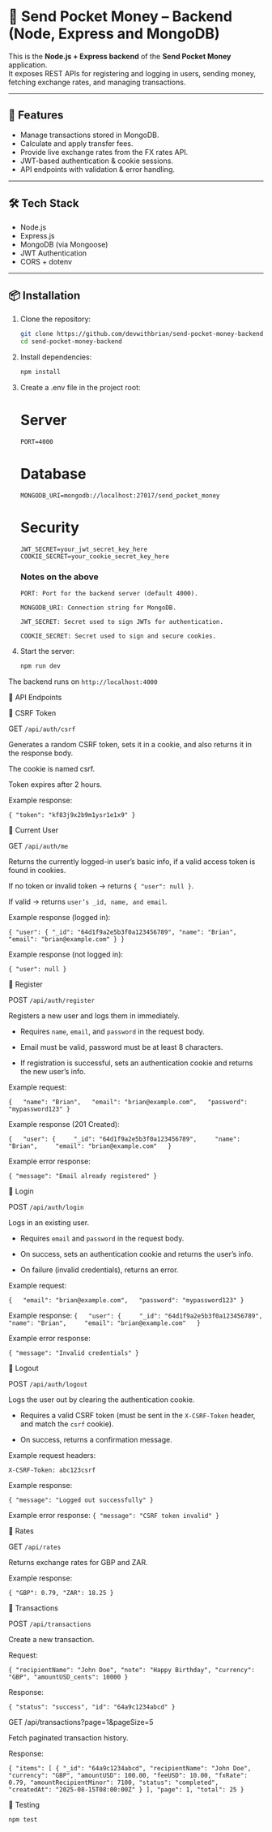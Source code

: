 # 💸 Send Pocket Money – Backend (Node, Express and MongoDB)

This is the **Node.js + Express backend** of the **Send Pocket Money** application.  
It exposes REST APIs for registering and logging in users, sending money, fetching exchange rates, and managing transactions.

---

## 🚀 Features
- Manage transactions stored in MongoDB.
- Calculate and apply transfer fees.
- Provide live exchange rates from the FX rates API.
- JWT-based authentication & cookie sessions.
- API endpoints with validation & error handling.

---

## 🛠️ Tech Stack
- Node.js
- Express.js
- MongoDB (via Mongoose)
- JWT Authentication
- CORS + dotenv

---

## 📦 Installation

1. Clone the repository:
   ```bash
   git clone https://github.com/devwithbrian/send-pocket-money-backend.git
   cd send-pocket-money-backend
2. Install dependencies:
   ```bash
   npm install
3. Create a .env file in the project root:
   # Server
   `PORT=4000`
   
   # Database
    `MONGODB_URI=mongodb://localhost:27017/send_pocket_money`
    
   # Security
   `JWT_SECRET=your_jwt_secret_key_here
   COOKIE_SECRET=your_cookie_secret_key_here`

   ### Notes on the above
   `PORT: Port for the backend server (default 4000).`

   `MONGODB_URI: Connection string for MongoDB.`

   `JWT_SECRET: Secret used to sign JWTs for authentication.`

   `COOKIE_SECRET: Secret used to sign and secure cookies.`
4. Start the server:
   ```bash
   npm run dev 

The backend runs on `http://localhost:4000`

📂 API Endpoints

🔹 CSRF Token

GET `/api/auth/csrf`

Generates a random CSRF token, sets it in a cookie, and also returns it in the response body.

The cookie is named csrf.

Token expires after 2 hours.


Example response:

`{
  "token": "kf83j9x2b9m1ysr1e1x9"
}`

🔹 Current User

GET `/api/auth/me`

Returns the currently logged-in user’s basic info, if a valid access token is found in cookies.

If no token or invalid token → returns `{ "user": null }`.

If valid → returns `user’s _id, name, and email`.


Example response (logged in):

`{
  "user": {
    "_id": "64d1f9a2e5b3f0a123456789",
    "name": "Brian",
    "email": "brian@example.com"
  }
}`

Example response (not logged in):

`{
  "user": null
}`

🔹 Register

POST `/api/auth/register` 

Registers a new user and logs them in immediately.
 
 
- Requires `name`, `email`, and `password` in the request body.
 
- Email must be valid, password must be at least 8 characters.
 
- If registration is successful, sets an authentication cookie and returns the new user’s info.
 

 
Example request:

 `{   "name": "Brian",   "email": "brian@example.com",   "password": "mypassword123" }` 

Example response (201 Created):

 `{   "user": {     "_id": "64d1f9a2e5b3f0a123456789",     "name": "Brian",     "email": "brian@example.com"   }` 

Example error response:

 `{ "message": "Email already registered" }` 
 
🔹 Login 

POST `/api/auth/login` 

Logs in an existing user.
 
 
- Requires `email` and `password` in the request body.
 
- On success, sets an authentication cookie and returns the user’s info.
 
- On failure (invalid credentials), returns an error.
 

 
Example request:

 `{   "email": "brian@example.com",   "password": "mypassword123" }` 

Example response:
 `{   "user": {     "_id": "64d1f9a2e5b3f0a123456789",     "name": "Brian",     "email": "brian@example.com"   }` 

Example error response:

 `{ "message": "Invalid credentials" }`  

🔹 Logout

POST `/api/auth/logout` 

Logs the user out by clearing the authentication cookie.
 
 
- Requires a valid CSRF token (must be sent in the `X-CSRF-Token` header, and match the `csrf` cookie).
 
- On success, returns a confirmation message.
 

 
Example request headers:

 `X-CSRF-Token: abc123csrf ` 

Example response:

 `{ "message": "Logged out successfully" }` 

Example error response:
 `{ "message": "CSRF token invalid" }` 

🔹 Rates

GET `/api/rates`

Returns exchange rates for GBP and ZAR.

Example response:

`{
  "GBP": 0.79,
  "ZAR": 18.25
}`

🔹 Transactions

POST `/api/transactions`

Create a new transaction.

Request:

`{
  "recipientName": "John Doe",
  "note": "Happy Birthday",
  "currency": "GBP",
  "amountUSD_cents": 10000
}`

Response: 

`{
  "status": "success",
  "id": "64a9c1234abcd"
}`

GET /api/transactions?page=1&pageSize=5

Fetch paginated transaction history.

Response:

`{
  "items": [
    {
      "_id": "64a9c1234abcd",
      "recipientName": "John Doe",
      "currency": "GBP",
      "amountUSD": 100.00,
      "feeUSD": 10.00,
      "fxRate": 0.79,
      "amountRecipientMinor": 7100,
      "status": "completed",
      "createdAt": "2025-08-15T08:00:00Z"
    }
  ],
  "page": 1,
  "total": 25
}`

🧪 Testing
```bash
npm test

